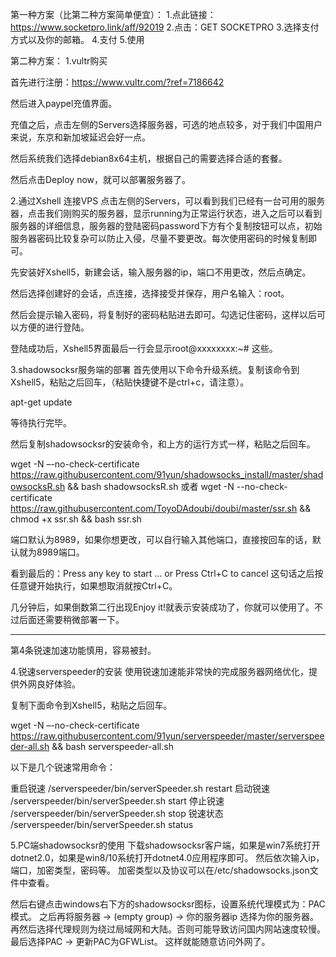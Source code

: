 第一种方案（比第二种方案简单便宜）：
1.点此链接：https://www.socketpro.link/aff/92019
2.点击：GET SOCKETPRO
3.选择支付方式以及你的邮箱。
4.支付
5.使用


第二种方案：
1.vultr购买

首先进行注册：https://www.vultr.com/?ref=7186642


然后进入paypel充值界面。

充值之后，点击左侧的Servers选择服务器，可选的地点较多，对于我们中国用户来说，东京和新加坡延迟会好一点。


然后系统我们选择debian8x64主机，根据自己的需要选择合适的套餐。

然后点击Deploy now，就可以部署服务器了。

2.通过Xshell 连接VPS
点击左侧的Servers，可以看到我们已经有一台可用的服务器，点击我们刚购买的服务器，显示running为正常运行状态，进入之后可以看到服务器的详细信息，服务器的登陆密码password下方有个复制按钮可以点，初始服务器密码比较复杂可以防止入侵，尽量不要更改。每次使用密码的时候复制即可。

先安装好Xshell5，新建会话，输入服务器的ip，端口不用更改，然后点确定。

然后选择创建好的会话，点连接，选择接受并保存，用户名输入：root。

然后会提示输入密码，将复制好的密码粘贴进去即可。勾选记住密码，这样以后可以方便的进行登陆。

登陆成功后，Xshell5界面最后一行会显示root@xxxxxxxx:~# 这些。

3.shadowsocksr服务端的部署
首先使用以下命令升级系统。复制该命令到Xshell5，粘贴之后回车，（粘贴快捷键不是ctrl+c，请注意）。

apt-get update

等待执行完毕。

然后复制shadowsocksr的安装命令，和上方的运行方式一样，粘贴之后回车。

wget -N –-no-check-certificate https://raw.githubusercontent.com/91yun/shadowsocks_install/master/shadowsocksR.sh && bash shadowsocksR.sh
或者
wget -N --no-check-certificate https://raw.githubusercontent.com/ToyoDAdoubi/doubi/master/ssr.sh && chmod +x ssr.sh && bash ssr.sh


端口默认为8989，如果你想更改，可以自行输入其他端口，直接按回车的话，默认就为8989端口。

看到最后的：Press any key to start … or Press Ctrl+C to cancel 这句话之后按任意键开始执行，如果想取消就按Ctrl+C。

几分钟后，如果倒数第二行出现Enjoy it!就表示安装成功了，你就可以使用了。不过后面还需要稍微部署一下。


------------------------------------------------
第4条锐速加速功能慎用，容易被封。

4.锐速serverspeeder的安装
使用锐速加速能非常快的完成服务器网络优化，提供外网良好体验。

复制下面命令到Xshell5，粘贴之后回车。

wget -N –-no-check-certificate https://raw.githubusercontent.com/91yun/serverspeeder/master/serverspeeder-all.sh && bash serverspeeder-all.sh

以下是几个锐速常用命令：

重启锐速 /serverspeeder/bin/serverSpeeder.sh restart
启动锐速 /serverspeeder/bin/serverSpeeder.sh start
停止锐速 /serverspeeder/bin/serverSpeeder.sh stop
锐速状态 /serverspeeder/bin/serverSpeeder.sh status

5.PC端shadowsocksr的使用
下载shadowsocksr客户端，如果是win7系统打开dotnet2.0，如果是win8/10系统打开dotnet4.0应用程序即可。
然后依次输入ip，端口，加密类型，密码等。
加密类型以及协议可以在/etc/shadowsocks.json文件中查看。

然后右键点击windows右下方的shadowsocksr图标，设置系统代理模式为：PAC模式。
之后再将服务器 -> (empty group) -> 你的服务器ip 选择为你的服务器。
再然后选择代理规则为绕过局域网和大陆。否则可能导致访问国内网站速度较慢。
最后选择PAC -> 更新PAC为GFWList。
这样就能随意访问外网了。


